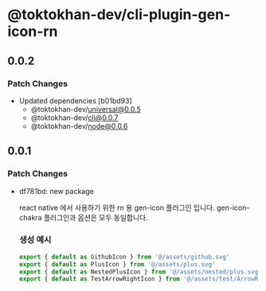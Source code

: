 # @toktokhan-dev/cli-plugin-gen-icon-rn

## 0.0.2

### Patch Changes

- Updated dependencies [b01bd93]
  - @toktokhan-dev/universal@0.0.5
  - @toktokhan-dev/cli@0.0.7
  - @toktokhan-dev/node@0.0.6

## 0.0.1

### Patch Changes

- df781bd: new package

  react native 에서 사용하기 위한 rn 용 gen-icon 플러그인 입니다.
  gen-icon-chakra 플러그인과 옵션은 모두 동일합니다.

  ### 생성 예시

  ```ts
  export { default as GithubIcon } from '@/assets/github.svg'
  export { default as PlusIcon } from '@/assets/plus.svg'
  export { default as NestedPlusIcon } from '@/assets/nested/plus.svg'
  export { default as TestArrowRightIcon } from '@/assets/test/ArrowRight.svg'
  ```
